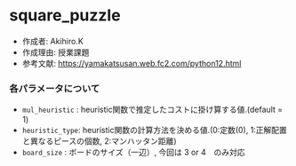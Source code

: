 # square_puzzle

* 作成者: Akihiro.K
* 作成理由: 授業課題
* 参考文献: https://yamakatsusan.web.fc2.com/python12.html

### 各パラメータについて
* ```mul_heuristic``` : heuristic関数で推定したコストに掛け算する値.(default = 1)
* ```heuristic_type```: heuristic関数の計算方法を決める値.(0:定数(0), 1:正解配置と異なるピースの個数, 2:マンハッタン距離)
* ```board_size```    : ボードのサイズ（一辺）, 今回は 3 or 4　のみ対応

